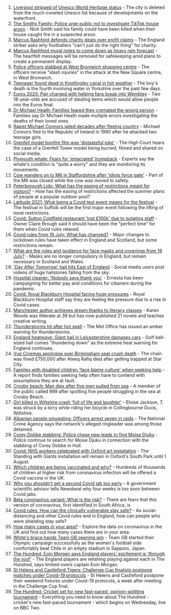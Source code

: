 1. [Liverpool stripped of Unesco World Heritage status](https://www.bbc.co.uk/news/uk-england-merseyside-57879475) - The city is deleted from the much-coveted Unesco list because of developments on the waterfront.
2. [The Smithy Family: Police urge public not to investigate TikTok house arson](https://www.bbc.co.uk/news/uk-england-london-57915749) - Nick Smith said his family could have been killed when their house caught fire in a suspected arson.
3. [Marcus Rashford defends charity deals over profit claims](https://www.bbc.co.uk/news/uk-england-manchester-57912240) - The England striker asks why footballers "can't just do the right thing" for charity.
4. [Marcus Rashford mural notes to come down as heavy rain forecast](https://www.bbc.co.uk/news/uk-england-manchester-57914160) - The heartfelt messages will be removed for safekeeping amid plans to create a permanent display.
5. [Police officers stabbed at West Bromwich shopping centre](https://www.bbc.co.uk/news/uk-england-birmingham-57918379) - The officers receive "slash injuries" in the attack at the New Square centre, in West Bromwich.
6. [Teenager found dead in Knottingley canal in hot weather](https://www.bbc.co.uk/news/uk-england-leeds-57911897) - The boy's death is the fourth involving water in Yorkshire over the past few days.
7. [Euros 2020: Pair charged with helping fans break into Wembley](https://www.bbc.co.uk/news/uk-england-london-57914715) - Two 18-year-olds are accused of stealing items which would allow people into the Euros final.
8. [Dr Michael Heath: Families feared they cremated the wrong person](https://www.bbc.co.uk/news/uk-england-57888136) - Families say Dr Michael Heath made multiple errors investigating the deaths of their loved ones.
9. [Rapist Michael Connors jailed decades after fleeing country](https://www.bbc.co.uk/news/uk-england-cumbria-57914544) - Michael Connors fled to the Republic of Ireland in 1990 after he attacked two teenage girls.
10. [Grenfell model bonfire film was 'distasteful joke'](https://www.bbc.co.uk/news/uk-england-london-57908236) - The High Court hears the case of a Grenfell Tower model being burned, filmed and shared on social media.
11. [Plymouth whale: Fears for 'emaciated' humpback](https://www.bbc.co.uk/news/uk-england-devon-57914422) - Experts say the whale's condition is "quite a worry" and they are monitoring its movements.
12. [Cow wanders on to M6 in Staffordshire after 'idiots force gate'](https://www.bbc.co.uk/news/uk-england-stoke-staffordshire-57911929) - Part of the M6 was closed while the cow was moved to safety.
13. [Peterborough Lido: What has the easing of restrictions meant for visitors?](https://www.bbc.co.uk/news/uk-england-cambridgeshire-57906928) - How has the easing of restrictions affected the summer plans of people at a popular outdoor pool?
14. [Latitude 2021: What being a Covid test event means for the festival](https://www.bbc.co.uk/news/uk-england-suffolk-57895625) - The festival in Suffolk will be the first major event following the lifting of most restrictions.
15. [Covid: Sutton Coldfield restaurant 'lost £100k' due to isolating staff](https://www.bbc.co.uk/news/uk-england-birmingham-57907661) - Owner Claire Brough said it should have been the "perfect time" for them when Covid rules relaxed.
16. [Covid rules from 19 July: What has changed?](https://www.bbc.co.uk/news/explainers-52530518) - Major changes to lockdown rules have taken effect in England and Scotland, but some restrictions remain.
17. [What are the rules and guidance for face masks and coverings from 19 July?](https://www.bbc.co.uk/news/health-51205344) - Masks are no longer compulsory in England, but remain necessary in Scotland and Wales.
18. ['Day After Tomorrow' hail hits East of England](https://www.bbc.co.uk/news/uk-england-essex-57918556) - Social media users post videos of huge hailstones falling from the sky.
19. [Hospital cleaner: 'Nobody says thank you'](https://www.bbc.co.uk/news/uk-england-london-57909642) - Ernesta has been campaigning for better pay and conditions for cleaners during the pandemic.
20. [Covid: Royal Blackburn Hospital facing huge pressures](https://www.bbc.co.uk/news/uk-england-lancashire-57900021) - Royal Blackburn Hospital staff say they are feeling the pressure due to a rise in Covid cases.
21. [Manchester author achieves dream thanks to literacy classes](https://www.bbc.co.uk/news/uk-england-manchester-57867004) - Karen Woods was illiterate at 39 but has now published 21 novels and teaches creative writing.
22. [Thunderstorms hit after hot spell](https://www.bbc.co.uk/news/uk-england-essex-57909228) - The Met Office has issued an amber warning for thunderstorms.
23. [England heatwave: Giant hail in Leicestershire damages cars](https://www.bbc.co.uk/news/uk-england-leicestershire-57909700) - Golf ball-sized hail comes "thundering down" as the extreme heat warning for England continues.
24. [Vue Cinemas apologise over Birmingham seat crush death](https://www.bbc.co.uk/news/uk-england-birmingham-57917470) - The chain was fined £750,000 after Ateeq Rafiq died after getting trapped at Star City.
25. [Families with disabled children 'face blame culture' when seeking help](https://www.bbc.co.uk/news/uk-england-leeds-57915086) - A report finds families seeking help often have to contend with assumptions they are at fault.
26. [Crosby beach: Man dies after five men pulled from sea](https://www.bbc.co.uk/news/uk-england-merseyside-57912239) - A member of the public called 999 after spotting five people struggling in the sea at Crosby Beach.
27. [Girl killed in Wiltshire crash 'full of life and laughter'](https://www.bbc.co.uk/news/uk-england-wiltshire-57909295) - Eloise Jackson, 7, was struck by a lorry while riding her bicycle in Collingbourne Ducis, Wiltshire.
28. [Albanian people smuggling: Officers arrest seven in raids](https://www.bbc.co.uk/news/uk-england-57913790) - The National Crime Agency says the network's alleged ringleader was among those detained.
29. [Corey Dobbe stabbing: Police chase new leads to find Moise Djuku](https://www.bbc.co.uk/news/uk-england-humber-57913635) - Police continue to search for Moise Djuku in connection with the stabbing of Corey Dobbe in Hull.
30. [Covid: NHS workers celebrated with Oxford art installation](https://www.bbc.co.uk/news/uk-england-oxfordshire-57908496) - The Standing with Giants installation will remain in Oxford's South Park until 1 August.
31. [Which children are being vaccinated and why?](https://www.bbc.co.uk/news/health-57888429) - Hundreds of thousands of children at higher risk from coronavirus infection will be offered a Covid vaccine in the UK.
32. [Why you shouldn't get a second Covid jab too early](https://www.bbc.co.uk/news/newsbeat-57682233) - A government scientific advisor tells Newsbeat why four weeks is too soon between Covid jabs.
33. [Beta coronavirus variant: What is the risk?](https://www.bbc.co.uk/news/health-55534727) - There are fears that this version of coronavirus, first identified in South Africa, is
34. [Covid rules: How can the clinically vulnerable stay safe?](https://www.bbc.co.uk/news/health-51997151) - As social-distancing and other Covid rules end in England, how can people who were shielding stay safe?
35. [How many cases in your area?](https://www.bbc.co.uk/news/uk-51768274) - Explore the data on coronavirus in the UK and find out how many cases there are in your area.
36. [White's brace hands Team GB opening win](https://www.bbc.co.uk/sport/football/57905236) - Team GB started their Olympic campaign successfully as the women's football side comfortably beat Chile in an empty stadium in Sapporo, Japan.
37. [The Hundred: Eoin Morgan says England players' excitement is 'through the roof'](https://www.bbc.co.uk/sport/cricket/57910880) - The England players are relishing playing against each in The Hundred, says limited-overs captain Eoin Morgan.
38. [St Helens and Castleford Tigers: Challenge Cup finalists postpone matches under Covid-19 protocols](https://www.bbc.co.uk/sport/rugby-league/57903233) - St Helens and Castleford postpone their weekend fixtures under Covid-19 protocols, a week after meeting in the Challenge Cup final.
39. [The Hundred: Cricket set for new fast-paced, opinion-splitting tournament](https://www.bbc.co.uk/sport/cricket/57899712) - Everything you need to know about The Hundred - cricket's new fast-paced tournament - which begins on Wednesday, live on BBC Two.
